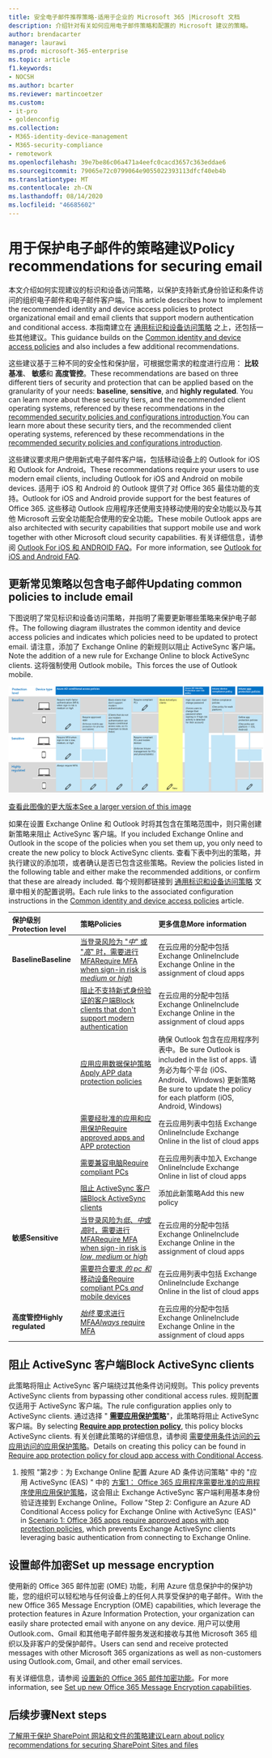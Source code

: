 ```yaml
---
title: 安全电子邮件推荐策略-适用于企业的 Microsoft 365 |Microsoft 文档
description: 介绍针对有关如何应用电子邮件策略和配置的 Microsoft 建议的策略。
author: brendacarter
manager: laurawi
ms.prod: microsoft-365-enterprise
ms.topic: article
f1.keywords:
- NOCSH
ms.author: bcarter
ms.reviewer: martincoetzer
ms.custom:
- it-pro
- goldenconfig
ms.collection:
- M365-identity-device-management
- M365-security-compliance
- remotework
ms.openlocfilehash: 39e7be86c06a471a4eefc0cacd3657c363eddae6
ms.sourcegitcommit: 79065e72c0799064e9055022393113dfcf40eb4b
ms.translationtype: MT
ms.contentlocale: zh-CN
ms.lasthandoff: 08/14/2020
ms.locfileid: "46685602"
---
```

# <a name="policy-recommendations-for-securing-email"></a><span data-ttu-id="5dc73-103">用于保护电子邮件的策略建议</span><span class="sxs-lookup"><span data-stu-id="5dc73-103">Policy recommendations for securing email</span></span>

<span data-ttu-id="5dc73-104">本文介绍如何实现建议的标识和设备访问策略，以保护支持新式身份验证和条件访问的组织电子邮件和电子邮件客户端。</span><span class="sxs-lookup"><span data-stu-id="5dc73-104">This article describes how to implement the recommended identity and device access policies to protect organizational email and email clients that support modern authentication and conditional access.</span></span> <span data-ttu-id="5dc73-105">本指南建立在 [通用标识和设备访问策略](identity-access-policies.md) 之上，还包括一些其他建议。</span><span class="sxs-lookup"><span data-stu-id="5dc73-105">This guidance builds on the [Common identity and device access policies](identity-access-policies.md) and also includes a few additional recommendations.</span></span>

<span data-ttu-id="5dc73-106">这些建议基于三种不同的安全性和保护层，可根据您需求的粒度进行应用： **比较基准**、 **敏感**和 **高度管控**。</span><span class="sxs-lookup"><span data-stu-id="5dc73-106">These recommendations are based on three different tiers of security and protection that can be applied based on the granularity of your needs: **baseline**, **sensitive**, and **highly regulated**.</span></span> <span data-ttu-id="5dc73-107">You can learn more about these security tiers, and the recommended client operating systems, referenced by these recommendations in the [recommended security policies and configurations introduction](microsoft-365-policies-configurations.md).</span><span class="sxs-lookup"><span data-stu-id="5dc73-107">You can learn more about these security tiers, and the recommended client operating systems, referenced by these recommendations in the [recommended security policies and configurations introduction](microsoft-365-policies-configurations.md).</span></span>

<span data-ttu-id="5dc73-108">这些建议要求用户使用新式电子邮件客户端，包括移动设备上的 Outlook for iOS 和 Outlook for Android。</span><span class="sxs-lookup"><span data-stu-id="5dc73-108">These recommendations require your users to use modern email clients, including Outlook for iOS and Android on mobile devices.</span></span> <span data-ttu-id="5dc73-109">适用于 iOS 和 Android 的 Outlook 提供了对 Office 365 最佳功能的支持。</span><span class="sxs-lookup"><span data-stu-id="5dc73-109">Outlook for iOS and Android provide support for the best features of Office 365.</span></span> <span data-ttu-id="5dc73-110">这些移动 Outlook 应用程序还使用支持移动使用的安全功能以及与其他 Microsoft 云安全功能配合使用的安全功能。</span><span class="sxs-lookup"><span data-stu-id="5dc73-110">These mobile Outlook apps are also architected with security capabilities that support mobile use and work together with other Microsoft cloud security capabilities.</span></span> <span data-ttu-id="5dc73-111">有关详细信息，请参阅 [Outlook For iOS 和 ANDROID FAQ](https://docs.microsoft.com/exchange/clients-and-mobile-in-exchange-online/outlook-for-ios-and-android/outlook-for-ios-and-android-faq)。</span><span class="sxs-lookup"><span data-stu-id="5dc73-111">For more information, see [Outlook for iOS and Android FAQ](https://docs.microsoft.com/exchange/clients-and-mobile-in-exchange-online/outlook-for-ios-and-android/outlook-for-ios-and-android-faq).</span></span>

## <a name="updating-common-policies-to-include-email"></a><span data-ttu-id="5dc73-112">更新常见策略以包含电子邮件</span><span class="sxs-lookup"><span data-stu-id="5dc73-112">Updating common policies to include email</span></span>

<span data-ttu-id="5dc73-113">下图说明了常见标识和设备访问策略，并指明了需要更新哪些策略来保护电子邮件。</span><span class="sxs-lookup"><span data-stu-id="5dc73-113">The following diagram illustrates the common identity and device access policies and indicates which policies need to be updated to protect email.</span></span> <span data-ttu-id="5dc73-114">请注意，添加了 Exchange Online 的新规则以阻止 ActiveSync 客户端。</span><span class="sxs-lookup"><span data-stu-id="5dc73-114">Note the addition of a new rule for Exchange Online to block ActiveSync clients.</span></span> <span data-ttu-id="5dc73-115">这将强制使用 Outlook mobile。</span><span class="sxs-lookup"><span data-stu-id="5dc73-115">This forces the use of Outlook mobile.</span></span>

![保护电子邮件的策略更新摘要](../media/identity-access-ruleset-mail.png)

[<span data-ttu-id="5dc73-117">查看此图像的更大版本</span><span class="sxs-lookup"><span data-stu-id="5dc73-117">See a larger version of this image</span></span>](https://raw.githubusercontent.com/MicrosoftDocs/microsoft-365-docs/public/microsoft-365/media/identity-access-ruleset-mail.png)

<span data-ttu-id="5dc73-118">如果在设置 Exchange Online 和 Outlook 时将其包含在策略范围中，则只需创建新策略来阻止 ActiveSync 客户端。</span><span class="sxs-lookup"><span data-stu-id="5dc73-118">If you included Exchange Online and Outlook in the scope of the policies when you set them up, you only need to create the new policy to block ActiveSync clients.</span></span> <span data-ttu-id="5dc73-119">查看下表中列出的策略，并执行建议的添加项，或者确认是否已包含这些策略。</span><span class="sxs-lookup"><span data-stu-id="5dc73-119">Review the policies listed in the following table and either make the recommended additions, or confirm that these are already included.</span></span> <span data-ttu-id="5dc73-120">每个规则都链接到 [通用标识和设备访问策略](identity-access-policies.md) 文章中相关的配置说明。</span><span class="sxs-lookup"><span data-stu-id="5dc73-120">Each rule links to the associated configuration instructions in the [Common identity and device access policies](identity-access-policies.md) article.</span></span>

|<span data-ttu-id="5dc73-121">保护级别</span><span class="sxs-lookup"><span data-stu-id="5dc73-121">Protection level</span></span>|<span data-ttu-id="5dc73-122">策略</span><span class="sxs-lookup"><span data-stu-id="5dc73-122">Policies</span></span>|<span data-ttu-id="5dc73-123">更多信息</span><span class="sxs-lookup"><span data-stu-id="5dc73-123">More information</span></span>|
|:---------------|:-------|:----------------|
|<span data-ttu-id="5dc73-124">**Baseline**</span><span class="sxs-lookup"><span data-stu-id="5dc73-124">**Baseline**</span></span>|[<span data-ttu-id="5dc73-125">当登录风险为 "*中*" 或 "*高*" 时，需要进行 MFA</span><span class="sxs-lookup"><span data-stu-id="5dc73-125">Require MFA when sign-in risk is *medium* or *high*</span></span>](identity-access-policies.md#require-mfa-based-on-sign-in-risk)|<span data-ttu-id="5dc73-126">在云应用的分配中包括 Exchange Online</span><span class="sxs-lookup"><span data-stu-id="5dc73-126">Include Exchange Online in the assignment of cloud apps</span></span>|
|        |[<span data-ttu-id="5dc73-127">阻止不支持新式身份验证的客户端</span><span class="sxs-lookup"><span data-stu-id="5dc73-127">Block clients that don't support modern authentication</span></span>](identity-access-policies.md#block-clients-that-dont-support-modern-authentication)|<span data-ttu-id="5dc73-128">在云应用的分配中包括 Exchange Online</span><span class="sxs-lookup"><span data-stu-id="5dc73-128">Include Exchange Online in the assignment of cloud apps</span></span>|
|        |[<span data-ttu-id="5dc73-129">应用应用数据保护策略</span><span class="sxs-lookup"><span data-stu-id="5dc73-129">Apply APP data protection policies</span></span>](identity-access-policies.md#apply-app-data-protection-policies)|<span data-ttu-id="5dc73-130">确保 Outlook 包含在应用程序列表中。</span><span class="sxs-lookup"><span data-stu-id="5dc73-130">Be sure Outlook is included in the list of apps.</span></span> <span data-ttu-id="5dc73-131">请务必为每个平台 (iOS、Android、Windows) 更新策略</span><span class="sxs-lookup"><span data-stu-id="5dc73-131">Be sure to update the policy for each platform (iOS, Android, Windows)</span></span>|
|        |[<span data-ttu-id="5dc73-132">需要经批准的应用和应用保护</span><span class="sxs-lookup"><span data-stu-id="5dc73-132">Require approved apps and APP protection</span></span>](identity-access-policies.md#require-approved-apps-and-app-protection)|<span data-ttu-id="5dc73-133">在云应用列表中包括 Exchange Online</span><span class="sxs-lookup"><span data-stu-id="5dc73-133">Include Exchange Online in the list of cloud apps</span></span>|
|        |[<span data-ttu-id="5dc73-134">需要兼容电脑</span><span class="sxs-lookup"><span data-stu-id="5dc73-134">Require compliant PCs</span></span>](identity-access-policies.md#require-compliant-pcs-but-not-compliant-phones-and-tablets)|<span data-ttu-id="5dc73-135">在云应用列表中加入 Exchange Online</span><span class="sxs-lookup"><span data-stu-id="5dc73-135">Include Exchange Online in list of cloud apps</span></span>|
|        |[<span data-ttu-id="5dc73-136">阻止 ActiveSync 客户端</span><span class="sxs-lookup"><span data-stu-id="5dc73-136">Block ActiveSync clients</span></span>](#block-activesync-clients)|<span data-ttu-id="5dc73-137">添加此新策略</span><span class="sxs-lookup"><span data-stu-id="5dc73-137">Add this new policy</span></span>| 
|<span data-ttu-id="5dc73-138">**敏感**</span><span class="sxs-lookup"><span data-stu-id="5dc73-138">**Sensitive**</span></span>|[<span data-ttu-id="5dc73-139">当登录风险为*低*、*中*或*高*时，需要进行 MFA</span><span class="sxs-lookup"><span data-stu-id="5dc73-139">Require MFA when sign-in risk is *low*, *medium* or *high*</span></span>](identity-access-policies.md#require-mfa-based-on-sign-in-risk)| <span data-ttu-id="5dc73-140">在云应用的分配中包括 Exchange Online</span><span class="sxs-lookup"><span data-stu-id="5dc73-140">Include Exchange Online in the assignment of cloud apps</span></span>|
|         |[<span data-ttu-id="5dc73-141">需要符合要求 *的 pc 和* 移动设备</span><span class="sxs-lookup"><span data-stu-id="5dc73-141">Require compliant PCs *and* mobile devices</span></span>](identity-access-policies.md#require-compliant-pcs-and-mobile-devices)|<span data-ttu-id="5dc73-142">在云应用列表中包括 Exchange Online</span><span class="sxs-lookup"><span data-stu-id="5dc73-142">Include Exchange Online in the list of cloud apps</span></span>|
|<span data-ttu-id="5dc73-143">**高度管控**</span><span class="sxs-lookup"><span data-stu-id="5dc73-143">**Highly regulated**</span></span>|[<span data-ttu-id="5dc73-144">*始终* 要求进行 MFA</span><span class="sxs-lookup"><span data-stu-id="5dc73-144">*Always* require MFA</span></span>](identity-access-policies.md#require-mfa-based-on-sign-in-risk)|<span data-ttu-id="5dc73-145">在云应用的分配中包括 Exchange Online</span><span class="sxs-lookup"><span data-stu-id="5dc73-145">Include Exchange Online in the assignment of cloud apps</span></span>|

## <a name="block-activesync-clients"></a><span data-ttu-id="5dc73-146">阻止 ActiveSync 客户端</span><span class="sxs-lookup"><span data-stu-id="5dc73-146">Block ActiveSync clients</span></span>

<span data-ttu-id="5dc73-147">此策略将阻止 ActiveSync 客户端绕过其他条件访问规则。</span><span class="sxs-lookup"><span data-stu-id="5dc73-147">This policy prevents ActiveSync clients from bypassing other conditional access rules.</span></span> <span data-ttu-id="5dc73-148">规则配置仅适用于 ActiveSync 客户端。</span><span class="sxs-lookup"><span data-stu-id="5dc73-148">The rule configuration applies only to ActiveSync clients.</span></span> <span data-ttu-id="5dc73-149">通过选择 " **[需要应用保护策略](https://docs.microsoft.com/azure/active-directory/conditional-access/concept-conditional-access-grant#require-app-protection-policy)**"，此策略将阻止 ActiveSync 客户端。</span><span class="sxs-lookup"><span data-stu-id="5dc73-149">By selecting **[Require app protection policy](https://docs.microsoft.com/azure/active-directory/conditional-access/concept-conditional-access-grant#require-app-protection-policy)**, this policy blocks ActiveSync clients.</span></span> <span data-ttu-id="5dc73-150">有关创建此策略的详细信息，请参阅 [需要使用条件访问的云应用访问的应用保护策略](https://docs.microsoft.com/azure/active-directory/conditional-access/app-protection-based-conditional-access)。</span><span class="sxs-lookup"><span data-stu-id="5dc73-150">Details on creating this policy can be found in [Require app protection policy for cloud app access with Conditional Access](https://docs.microsoft.com/azure/active-directory/conditional-access/app-protection-based-conditional-access).</span></span>

1. <span data-ttu-id="5dc73-151">按照 "第2步：为 Exchange Online 配置 Azure AD 条件访问策略" 中的 "应用 ActiveSync (EAS) " 中的 [方案1： Office 365 应用程序需要批准的应用程序使用应用保护策略](https://docs.microsoft.com/azure/active-directory/conditional-access/app-protection-based-conditional-access#scenario-1-office-365-apps-require-approved-apps-with-app-protection-policies)，这会阻止 Exchange ActiveSync 客户端利用基本身份验证连接到 Exchange Online。</span><span class="sxs-lookup"><span data-stu-id="5dc73-151">Follow "Step 2: Configure an Azure AD Conditional Access policy for Exchange Online with ActiveSync (EAS)" in [Scenario 1: Office 365 apps require approved apps with app protection policies](https://docs.microsoft.com/azure/active-directory/conditional-access/app-protection-based-conditional-access#scenario-1-office-365-apps-require-approved-apps-with-app-protection-policies), which prevents Exchange ActiveSync clients leveraging basic authentication from connecting to Exchange Online.</span></span>

## <a name="set-up-message-encryption"></a><span data-ttu-id="5dc73-152">设置邮件加密</span><span class="sxs-lookup"><span data-stu-id="5dc73-152">Set up message encryption</span></span>

<span data-ttu-id="5dc73-153">使用新的 Office 365 邮件加密 (OME) 功能，利用 Azure 信息保护中的保护功能，您的组织可以轻松地与任何设备上的任何人共享受保护的电子邮件。</span><span class="sxs-lookup"><span data-stu-id="5dc73-153">With the new Office 365 Message Encryption (OME) capabilities, which leverage the protection features in Azure Information Protection, your organization can easily share protected email with anyone on any device.</span></span> <span data-ttu-id="5dc73-154">用户可以使用 Outlook.com、Gmail 和其他电子邮件服务发送和接收与其他 Microsoft 365 组织以及非客户的受保护邮件。</span><span class="sxs-lookup"><span data-stu-id="5dc73-154">Users can send and receive protected messages with other Microsoft 365 organizations as well as non-customers using Outlook.com, Gmail, and other email services.</span></span>

<span data-ttu-id="5dc73-155">有关详细信息，请参阅 [设置新的 Office 365 邮件加密功能](https://docs.microsoft.com/microsoft-365/compliance/set-up-new-message-encryption-capabilities)。</span><span class="sxs-lookup"><span data-stu-id="5dc73-155">For more information, see [Set up new Office 365 Message Encryption capabilities](https://docs.microsoft.com/microsoft-365/compliance/set-up-new-message-encryption-capabilities).</span></span>

## <a name="next-steps"></a><span data-ttu-id="5dc73-156">后续步骤</span><span class="sxs-lookup"><span data-stu-id="5dc73-156">Next steps</span></span>

[<span data-ttu-id="5dc73-157">了解用于保护 SharePoint 网站和文件的策略建议</span><span class="sxs-lookup"><span data-stu-id="5dc73-157">Learn about policy recommendations for securing SharePoint Sites and files</span></span>](sharepoint-file-access-policies.md)

